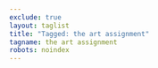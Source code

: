 ```yaml
---
exclude: true
layout: taglist
title: "Tagged: the art assignment"
tagname: the art assignment
robots: noindex
---
```

